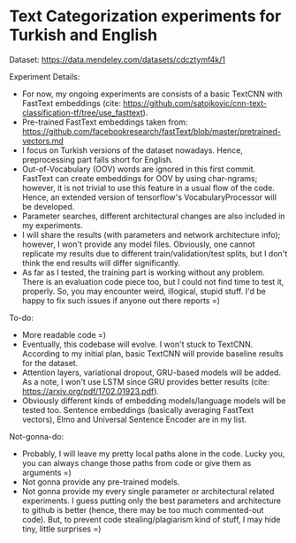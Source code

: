 # Text Categorization experiments for Turkish and English

Dataset: https://data.mendeley.com/datasets/cdcztymf4k/1

Experiment Details:

- For now, my ongoing experiments are consists of a basic TextCNN with FastText embeddings (cite: https://github.com/satojkovic/cnn-text-classification-tf/tree/use_fasttext). 
- Pre-trained FastText embeddings taken from: https://github.com/facebookresearch/fastText/blob/master/pretrained-vectors.md
- I focus on Turkish versions of the dataset nowadays. Hence, preprocessing part falls short for English. 
- Out-of-Vocabulary (OOV) words are ignored in this first commit. FastText can create embeddings for OOV by using char-ngrams; however, 
it is not trivial to use this feature in a usual flow of the code. Hence, an extended version of tensorflow's VocabularyProcessor will be developed.
- Parameter searches, different architectural changes are also included in my experiments.
- I will share the results (with parameters and network architecture info); however, I won't provide any model files. Obviously, one cannot replicate my results due to different train/validation/test splits, but I don't think the end results will differ significantly. 
- As far as I tested, the training part is working without any problem. There is an evaluation code piece too, but I could not find time to test it, properly. So, you may encounter weird, illogical, stupid stuff. I'd be happy to fix such issues if anyone out there reports =)

To-do:

- More readable code =) 
- Eventually, this codebase will evolve. I won't stuck to TextCNN. According to my initial plan, basic TextCNN will provide baseline results for the dataset.
- Attention layers, variational dropout, GRU-based models will be added. As a note, I won't use LSTM since GRU provides better results (cite: https://arxiv.org/pdf/1702.01923.pdf).   
- Obviously different kinds of embedding models/language models will be tested too. Sentence embeddings (basically averaging FastText vectors), Elmo and Universal Sentence Encoder are in my list.

Not-gonna-do:

- Probably, I will leave my pretty local paths alone in the code. Lucky you, you can always change those paths from code or give them as arguments =) 
- Not gonna provide any pre-trained models. 
- Not gonna provide my every single parameter or architectural related experiments. I guess putting only the best parameters and architecture to github is better (hence, there may be too much commented-out code).  But, to prevent code stealing/plagiarism kind of stuff, I may hide tiny, little surprises =)
